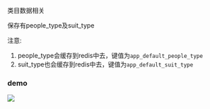 类目数据相关

保存有people_type及suit_type

注意:

1. people_type会缓存到redis中去，键值为`app_default_people_type`
2. suit_type也会缓存到redis中去，键值为`app_default_suit_type`


### demo

![](https://static.dingtalk.com/media/lALOs6tMwM0Bg80BpQ_421_387.png_620x10000q90g.jpg)